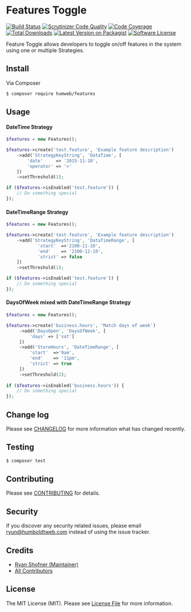 

# Features Toggle

[![Build Status](https://img.shields.io/travis/humweb/features/master.svg?style=flat-square)](https://travis-ci.org/humweb/features)
[![Scrutinizer Code Quality](https://scrutinizer-ci.com/g/humweb/features/badges/quality-score.png?b=master)](https://scrutinizer-ci.com/g/humweb/features/?branch=master)
[![Code Coverage](https://scrutinizer-ci.com/g/humweb/features/badges/coverage.png?b=master)](https://scrutinizer-ci.com/g/humweb/features/?branch=master)
[![Total Downloads](https://img.shields.io/packagist/dt/humweb/features.svg?style=flat-square)](https://packagist.org/packages/humweb/features)
[![Latest Version on Packagist](https://img.shields.io/packagist/v/humweb/features.svg?style=flat-square)](https://packagist.org/packages/humweb/features)
[![Software License](https://img.shields.io/badge/license-MIT-brightgreen.svg?style=flat-square)](LICENSE.md)


Feature Toggle allows developers to toggle on/off features in the system using one or multiple Strategies.

## Install

Via Composer

``` bash
$ composer require humweb/features
```

## Usage

#### DateTime Strategy

``` php
$features = new Features();

$features->create('test.feature', 'Example feature description')
    ->add('StrategyKeyString', 'DataTime', [
        'date'     => '2015-11-10',
        'operator' => '>'
    ])
    ->setThreshold(1);

if ($features->isEnabled('test.feature')) {
    // Do something special
});
```

#### DateTimeRange Strategy

``` php
$features = new Features();

$features->create('test.feature', 'Example feature description')
    ->add('StrategyKeyString', 'DataTimeRange', [
            'start'  =>'2100-11-10',
            'end'    => '2100-12-10',
            'strict' => false
    ])
    ->setThreshold(1);

if ($features->isEnabled('test.feature')) {
    // Do something special
});

```

#### DaysOfWeek mixed with DateTimeRange Strategy

``` php
$features = new Features();

$features->create('business.hours', 'Match days of week')
     ->add('DaysOpen', 'DaysOfWeek', [
         'days' => ['sat']
     ])
     ->add('StoreHours', 'DateTimeRange', [
         'start'  =>'9am',
         'end'    => '11pm',
         'strict' => true
     ])
     ->setThreshold(2);
    
if ($features->isEnabled('business.hours')) {
    // Do something special
});

```

## Change log

Please see [CHANGELOG](CHANGELOG.md) for more information what has changed recently.

## Testing

``` bash
$ composer test
```

## Contributing

Please see [CONTRIBUTING](CONTRIBUTING.md) for details.

## Security

If you discover any security related issues, please email ryun@humboldtweb.com instead of using the issue tracker.

## Credits

- [Ryan Shofner (Maintainer)](https://github.com/ryun)
- [All Contributors](../../contributors)

## License

The MIT License (MIT). Please see [License File](LICENSE.md) for more information.